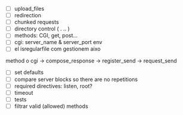 - [ ] upload\_files
- [ ] redirection
- [ ] chunked requests
- [ ] directory control ( . .. )
- [ ] methods: CGI, get, post...
- [ ] cgi: server\_name & server\_port env
- [ ] el isregularfile com gestionem aixo

method o cgi -> compose_response -> register_send -> request_send
- [ ] set defaults
- [ ] compare server blocks so there are no repetitions
- [ ] required directives: listen, root?
- [ ] timeout
- [ ] tests
- [ ] filtrar valid (allowed) methods
